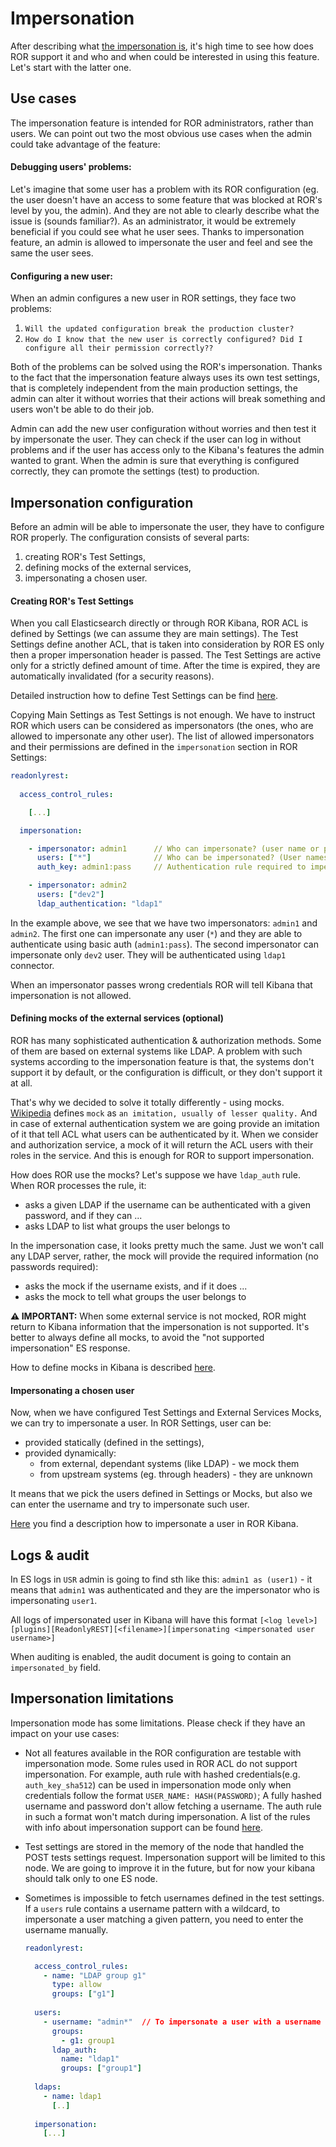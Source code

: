 # Impersonation 

After describing what [the impersonation is](../kibana.md#impersonate), it's high time to see how does ROR support it and who and when could be interested in using this feature. Let's start with the latter one.

## Use cases

The impersonation feature is intended for ROR administrators, rather than users. We can point out two the most obvious use cases when the admin could take advantage of the feature:

#### Debugging users' problems:

Let's imagine that some user has a problem with its ROR configuration (eg. the user doesn't have an access to some feature that was blocked at ROR's level by you, the admin). And they are not able to clearly describe what the issue is (sounds familiar?). As an administrator, it would be extremely beneficial if you could see what he user sees. Thanks to impersonation feature, an admin is allowed to impersonate the user and feel and see the same the user sees. 

#### Configuring a new user:

When an admin configures a new user in ROR settings, they face two problems:

1. `Will the updated configuration break the production cluster?`
1. `How do I know that the new user is correctly configured? Did I configure all their permission correctly??`

Both of the problems can be solved using the ROR's impersonation. Thanks to the fact that the impersonation feature always uses its own test settings, that is completely independent from the main production settings, the admin can alter it without worries that their actions will break something and users won't be able to do their job. 

Admin can add the new user configuration without worries and then test it by impersonate the user. They can check if the user can log in without problems and if the user has access only to the Kibana's features the admin wanted to grant. When the admin is sure that everything is configured correctly, they can promote the settings (test) to production. 

## Impersonation configuration

Before an admin will be able to impersonate the user, they have to configure ROR properly. The configuration consists of several parts:

1. creating ROR's Test Settings,
2. defining mocks of the external services,
3. impersonating a chosen user.

#### Creating ROR's Test Settings

When you call Elasticsearch directly or through ROR Kibana, ROR ACL is defined by Settings (we can assume they are main settings). The Test Settings define another ACL, that is taken into consideration by ROR ES only then a proper impersonation header is passed. The Test Settings are active only for a strictly defined amount of time. After the time is expired, they are automatically invalidated (for a security reasons). 

Detailed instruction how to define Test Settings can be find [here](../examples/impersonation/test-settings-ui.md).

Copying Main Settings as Test Settings is not enough. We have to instruct ROR which users can be considered as impersonators (the ones, who are allowed to impersonate any other user). The list of allowed impersonators and their permissions are defined in the `impersonation` section in ROR Settings:

```yaml
readonlyrest:
  
  access_control_rules:

    [...]

  impersonation:

    - impersonator: admin1      // Who can impersonate? (user name or pattern)
      users: ["*"]              // Who can be impersonated? (User names or patterns)
      auth_key: admin1:pass     // Authentication rule required to impersonate (any authentication rule can be used here)

    - impersonator: admin2
      users: ["dev2"]
      ldap_authentication: "ldap1"
```

In the example above, we see that we have two impersonators: `admin1` and `admin2`. The first one can impersonate any user (`*`) and they are able to authenticate using basic auth (`admin1:pass`). The second impersonator can impersonate only `dev2` user. They will be authenticated using `ldap1` connector.

When an impersonator passes wrong credentials ROR will tell Kibana that impersonation is not allowed.

#### Defining mocks of the external services (optional)

ROR has many sophisticated authentication & authorization methods. Some of them are based on external systems like LDAP. A problem with such systems according to the impersonation feature is that, the systems don't support it by default, or the configuration is difficult, or they don't support it at all. 

That's why we decided to solve it totally differently - using mocks. [Wikipedia](https://en.wiktionary.org/wiki/mock) defines `mock` as `an imitation, usually of lesser quality.` And in case of external authentication system we are going provide an imitation of it that tell ACL what users can be authenticated by it. When we consider and authorization service, a mock of it will return the ACL users with their roles in the service. And this is enough for ROR to support impersonation. 

How does ROR use the mocks? Let's suppose we have `ldap_auth` rule. When ROR processes the rule, it:
* asks a given LDAP if the username can be authenticated with a given password, and if they can ...
* asks LDAP to list what groups the user belongs to

In the impersonation case, it looks pretty much the same. Just we won't call any LDAP server, rather, the mock will provide the required information (no passwords required):
* asks the mock if the username exists, and if it does ...
* asks the mock to tell what groups the user belongs to

**⚠️ IMPORTANT:** When some external service is not mocked, ROR might return to Kibana information that the impersonation is not supported. It's better to always define all mocks, to avoid the "not supported impersonation" ES response.

How to define mocks in Kibana is described [here](../examples/impersonation/external-services-mocks-ui.md).

#### Impersonating a chosen user

Now, when we have configured Test Settings and External Services Mocks, we can try to impersonate a user. In ROR Settings, user can be:
* provided statically (defined in the settings),
* provided dynamically:
   * from external, dependant systems (like LDAP) - we mock them
   * from upstream systems (eg. through headers) - they are unknown

It means that we pick the users defined in Settings or Mocks, but also we can enter the username and try to impersonate such user.

[Here](../examples/impersonation/impersonate-user-ui.md) you find a description how to impersonate a user in ROR Kibana.

## Logs & audit

In ES logs in `USR` admin is going to find sth like this: `admin1 as (user1)` - it means that `admin1` was authenticated and they are the impersonator who is impersonating `user1`. 

All logs of impersonated user in Kibana will have this format `[<log level>][plugins][ReadonlyREST][<filename>][impersonating <impersonated user username>]`

When auditing is enabled, the audit document is going to contain an `impersonated_by` field.


## Impersonation limitations

Impersonation mode has some limitations. Please check if they have an impact on your use cases:

* Not all features available in the ROR configuration are testable with impersonation mode.
Some rules used in ROR ACL do not support impersonation. For example, auth rule with hashed credentials(e.g. `auth_key_sha512`) can be used in impersonation mode only when credentials follow the format `USER_NAME: HASH(PASSWORD)`; A fully hashed username and password don't allow fetching a username. The auth rule in such a format won't match during impersonation.
A list of the rules with info about impersonation support can be found [here](../elasticsearch.md#rules).

* Test settings are stored in the memory of the node that handled the POST tests settings request.
Impersonation support will be limited to this node. We are going to improve it in the future, but for now your kibana should talk only to one ES node.

* Sometimes is impossible to fetch usernames defined in the test settings.
If a `users` rule contains a username pattern with a wildcard, to impersonate a user matching a given pattern, you need to enter the username manually.

  ```yaml
  readonlyrest:

    access_control_rules:
      - name: "LDAP group g1"
        type: allow
        groups: ["g1"]
      
    users:
      - username: "admin*"  // To impersonate a user with a username matching 'admin*' you need to enter the username manually, like 'admin123'
        groups:
          - g1: group1
        ldap_auth:
          name: "ldap1"
          groups: ["group1"]
        
    ldaps:
      - name: ldap1
        [..]
        
    impersonation:
      [...]
  ```
